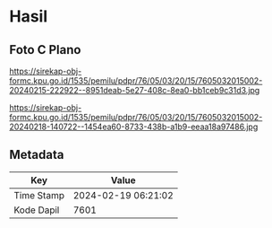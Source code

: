 # Hasil

## Foto C Plano

https://sirekap-obj-formc.kpu.go.id/1535/pemilu/pdpr/76/05/03/20/15/7605032015002-20240215-222922--8951deab-5e27-408c-8ea0-bb1ceb9c31d3.jpg

https://sirekap-obj-formc.kpu.go.id/1535/pemilu/pdpr/76/05/03/20/15/7605032015002-20240218-140722--1454ea60-8733-438b-a1b9-eeaa18a97486.jpg


## Metadata

| Key        | Value               |
| ---------- | ------------------- |
| Time Stamp | 2024-02-19 06:21:02 |
| Kode Dapil | 7601                |



